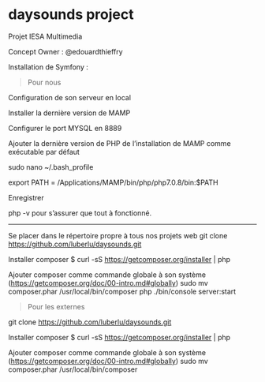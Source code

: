 # daysounds project
Projet IESA Multimedia

Concept Owner : @edouardthieffry

Installation de Symfony : 

> Pour nous

Configuration de son serveur en local 

Installer la dernière version de MAMP

Configurer le port MYSQL en 8889

Ajouter la dernière version de PHP de l’installation de MAMP comme exécutable par défaut

sudo nano ~/.bash_profile

export PATH = /Applications/MAMP/bin/php/php7.0.8/bin:$PATH

Enregistrer

php -v pour s’assurer que tout à fonctionné.

____________________________________________________________

Se placer dans le répertoire propre à tous nos projets web
git clone https://github.com/luberlu/daysounds.git

Installer composer
$ curl -sS https://getcomposer.org/installer | php

Ajouter composer comme commande globale à son système
(https://getcomposer.org/doc/00-intro.md#globally)
sudo mv composer.phar /usr/local/bin/composer
php ./bin/console server:start



> Pour les externes

git clone https://github.com/luberlu/daysounds.git

Installer composer
$ curl -sS https://getcomposer.org/installer | php

Ajouter composer comme commande globale à son système
(https://getcomposer.org/doc/00-intro.md#globally)
sudo mv composer.phar /usr/local/bin/composer
